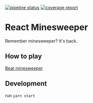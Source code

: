 [![pipeline status](https://gitlab.workfront.tech/marvel/react-minesweeper-2020/badges/master/pipeline.svg)](https://gitlab.workfront.tech/marvel/react-minesweeper-2020/-/commits/master)
[![coverage report](https://gitlab.workfront.tech/marvel/react-minesweeper-2020/badges/master/coverage.svg)](https://gitlab.workfront.tech/marvel/react-minesweeper-2020/-/commits/master)

# React Minesweeper

Remember minesweeper? It's back.

## How to play

[Beat minesweeper](https://www.instructables.com/How-to-beat-Minesweeper)

## Development

run `yarn start`
